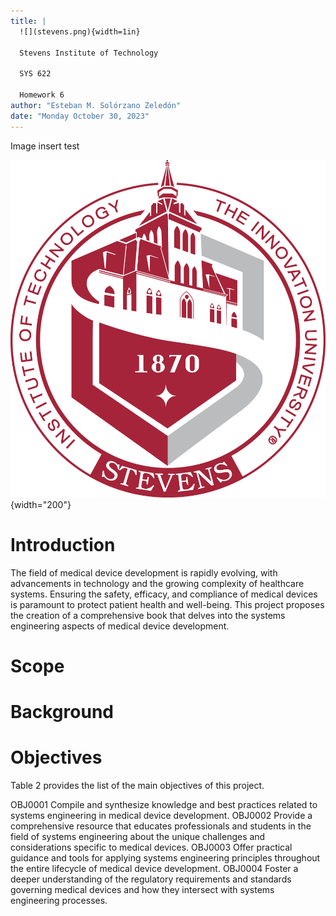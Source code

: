 ```yaml
---
title: |
  ![](stevens.png){width=1in}  
  
  Stevens Institute of Technology  
  
  SYS 622  
  
  Homework 6
author: "Esteban M. Solórzano Zeledón"
date: "Monday October 30, 2023"
---
```


Image insert test

![](stevens.png){width="200"}

# Introduction

The field of medical device development is rapidly evolving, with advancements in technology and the growing complexity of healthcare systems. Ensuring the safety, efficacy, and compliance of medical devices is paramount to protect patient health and well-being. This project proposes the creation of a comprehensive book that delves into the systems engineering aspects of medical device development.

# Scope

# Background

# Objectives

Table 2 provides the list of the main objectives of this project.

OBJ0001 Compile and synthesize knowledge and best practices related to systems engineering in medical device development. OBJ0002 Provide a comprehensive resource that educates professionals and students in the field of systems engineering about the unique challenges and considerations specific to medical devices. OBJ0003 Offer practical guidance and tools for applying systems engineering principles throughout the entire lifecycle of medical device development. OBJ0004 Foster a deeper understanding of the regulatory requirements and standards governing medical devices and how they intersect with systems engineering processes.
